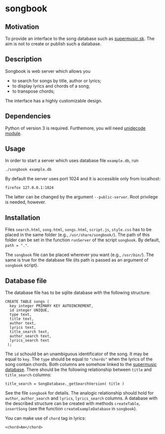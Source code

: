 # songbook
## Motivation
To provide an interface to the song database such as [supermusic.sk](http://www.supermusic.sk). The aim is not to create or publish such a database.
## Description
Songbook is web server which allows you
 * to search for songs by title, author or lyrics;
 * to display lyrics and chords of a song;
 * to transpose chords;

The interface has a highly customizable design.
## Dependencies
Python of version 3 is required. Furthemore, you will need [unidecode module](https://pypi.python.org/pypi/Unidecode).
## Usage
In order to start a server which uses database file `example.db`, run
```
./songbook example.db
```
By default the server uses port 1024 and it is accessible only from localhost: 
```
firefox 127.0.0.1:1024
```
The latter can be changed by the argument `--public-server`. Root privilege is needed, however.
## Installation
Files `search.html`, `song.html`, `songs.html`, `script.js`, `style.css` has to be placed in the same folder (e.g., `/usr/share/songbook/`). The path of this folder can be set in the function `runServer` of the script `songbook`. By default, `path = "."`.

The `songbook` file can be placed wherever you want (e.g., `/usr/bin/`).
The same is true for the database file (its path is passed as an argument of `songbook` script).
## Database file
The database file has to be sqlite database with the following structure:
```
CREATE TABLE songs (
  key integer PRIMARY KEY AUTOINCREMENT,
  id integer UNIQUE, 
  type text,
  title text,
  author text,
  lyrics text,
  title_search text,
  author_search text,
  lyrics_search text
 );
```

The `id` schould be an unambiguous identificator of the song. It may be equal to `key`. The `type` should be equal to `"chords"` when the lyrics of the song contain chords. Both columns are somehow linked to the [supermusic database](http://www.supermusic.sk).
There should be the following relationship between `title` and `title_search` columns:
```
title_search = SongDatabase._getSearchVersion( title )
```
See the file `songbook` for details. The analogic relationship should hold for `author`, `author_search` and `lyrics`, `lyrics_search` columns.
A database with the described structure can be created with methods `createTable`, `insertSong` (see the function `createExampleDatabase` in `songbook`).

You can make use of `chord` tag in lyrics:
```
<chord>Am</chord>
```
